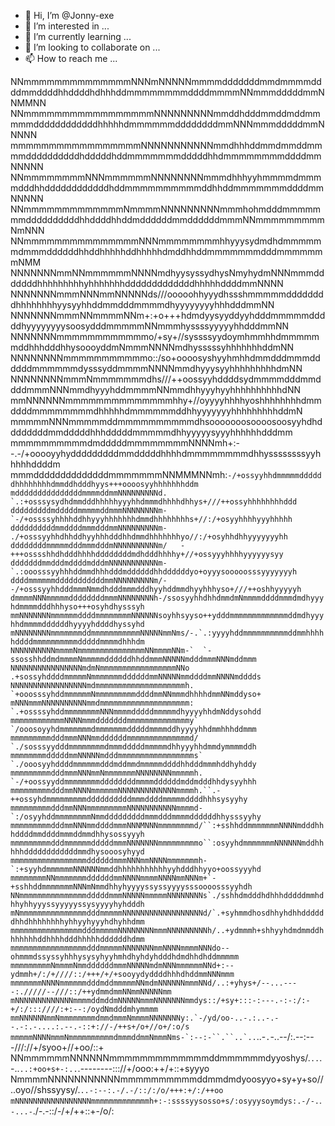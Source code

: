 - 👋 Hi, I’m @Jonny-exe
- 👀 I’m interested in ...
- 🌱 I’m currently learning ...
- 💞️ I’m looking to collaborate on ...
- 📫 How to reach me ...

<!---
Jonny-exe/Jonny-exe is a ✨ special ✨ repository because its `README.md` (this file) appears on your GitHub profile.
You can click the Preview link to take a look at your changes.
--->

NNmmmmmmmmmmmmmmNNNmNNNNNmmmmdddddddmmdmmmmddddmmddddhhddddhdhhhddmmmmmmmmddddmmmmNNmmmdddddmmNNMMNN
NNmmmmmmmmmmmmmmmmmNNNNNNNNNmmddhdddmmddmddmmmmmddddddddddddhhhhhdmmmmmmddddddddmmNNNmmmdddddmmNNNNN
mmmmmmmmmmmmmmmmmNNNNNNNNNNNmmdhhhddmmdmmddmmmmddddddddddhdddddhddmmmmmmmdddddhhdmmmmmmmmddddmmNNNNN
NNmmmmmmmmNNNmmmmmmNNNNNNNNmmmdhhhyyhmmmmdmmmmdddhhddddddddddddhddmmmmmmmmmmddhhddmmmmmmmddddmmNNNNN
NNmmmmmmmmmmmmmNmmmmNNNNNNNNNmmmhohmdddmmmmmmmddddddddddhhddddhhddmddddddmmddddddmmmNNmmmmmmmmmNmNNN
NNmmmmmmmmmmmmmmmNNNmmmmmmmmhhyyysydmdhdmmmmmmdmmmddddddhhddhhhhhddhhhhhdmddhhddmmmmmmmdddmmmmmmmNMM
NNNNNNNmmNNmmmmmmNNNNmdhyysyssydhysNmyhydmNNNmmmdddddddhhhhhhhhhyhhhhhhhdddddddddddddhhhhhddddmmNNNN
NNNNNNNmmmNNNmmNNNNNds///ooooohhyyydhssshmmmmmddddddddhhhhhhhhyysyyhhddmmdddmmmmdhyyyyyyyyhhhdddmmNN
NNNNNNNmmmNNmmmmNNm+:+o+++hdmdyysyyddyyhdddmmmmmdddddhyyyyyyyysoosydddmmmmmNNmmmhyssssyyyyyhhdddmmNN
NNNNNNNmmmmmmmmmmmmo/+sy+//syssssyydoymhmmhhdmmmmmmddhhhdddhhysoooyddmNmmmNNNNmdhysssssyhhhhhhhddmNN
NNNNNNNNmmmmmmmmmmmo::/so+oooosyshyyhmhhdmmdddmmmddddddmmmmmmdysssyddmmmmNNNNmmdhyyysyyhhhhhhhhhdmNN
NNNNNNNNmmmNmmmmmmmdhs///++oossyyhddddsydmmmmdddmmddddmmmNNNmmdhyyyhddmmmmNNmmdhhyyyhyyhhhhhhhhhhdNN
mmNNNNNNmmmmmmmmmmmmmmhhy+//oyyyyhhhhyoshhhhhhhhdmmddddmmmmmmmmdhhhhhdmmmmmmddhhyyyyyyyhhhhhhhhhddmN
mmmmmNNNmmmmmddmmmmmmmmmmdhsooooooosoooosoosyyhdhddddddddmmdddddhhhdddddmmmmmdhhyyyyysyyyhhhhhhdddmm
mmmmmmmmmmdmdddddmmmmmmmmNNNNmh+:--.-/+ooooyyhydddddddddmmdddddhhhhdmmmmmmmmdhhyssssssssyyhhhhhddddm
mmmddddddddddddddmmmmmmmNNMMMNNmh:```-/+ossyyhhdmmmmmddddddhhhhhhhhdmmddhdddhyys+++oooosyyhhhhhhhddm
mdddddddddddddddmmmmddmmNNNNNNNNNd. `.:+osssysydhdmmdddhhhhhyyyhhdmmmdhhhhdhhys+///++ossyhhhhhhhhddd
dddddddddmdddddmmmmmddmmmNNNNNNNNm-  `-/+ossssyhhhhddhhyyyhhhhhhhdmmdhhhhhhhhs+//:/+osyyhhhhyyyhhhhh
ddddddddddmmddddmmmdddmmNNNNNNNNNm-   ./+osssyyhhdhhddhyyhhhdddhhdmmdhhhhhhhyo//:/+osyhhdhhyyyyyyyhh
ddddddddmmmmmdddmmmdddmNNNNNNNNNNm/   -+++osssshhdhdddhhhhddddddddmdhdddhhhhy+//+ossyyyhhhhyyyyyysyy
dddddddmmdddmddddmdddmNNNNNNNNNNNm- `.:ooosssyyhhhddmmdhhhdddmddddddhhddddddyo+oyyysooooosssyyyyyyyh
ddddmmmmmmdddddddddddmmNNNNNNNNNm/--/+osssyyhhdddmmmNmmdhdddmmmdddhyyhddmmdhyyhhhyso+///++oshhyyyyyh
dmmmmNNNmmmmmddddddddmmmNNNNNNNNh-/ssosyyhhdhhdmmdmNmmmmddddmmmdmdhyyyhdmmmmdddhhhyso+++osyhdhysssyh
mmNNNNNNNmmmmmmddddmmmmmmmmNNNNNNsoyhhsyyso++ydddmmmmmmmmmmmmmddmdhyyyhhdmmmmddddddhyyyyhddddhyssyhd
mNNNNNNNNmmmmmmmddmmmmmmmmmmmNNNNNmmNms/-.`.:yyyyhddmmmmmmmmmmddmmhhhhhddddmmmmmmmmmmdddddmmmmdhhhdm
NNNNNNNNNNmmmmNmmmmmmmmmmmmmmmNNmmmmNNm-`  `-ssosshhddmdmmmmNmmmmmddddddhhddmmmNNNNNmdddmmmNNNmddmmm
NNNNNNNNNNNNNNNNmdmNmmmmmmmmmmmmmmmmmNNo    .+sossyhddddmmmmmNmmmmmmmddddddmmNNNNNmmddddmmNNNNmdddds
NNNNNNNNNNNNNNNNNmdmmmmmmmmmmmmmmmmmmmmh.   `+ooosssyhddmmmmmmNmmmmmmmmmddddmmNNmmmdhhhhdmmNNmddyso+
mNNNmmmNNNNNNNNNNmmdmmmmmmmmmmmmmmmmmmmm:   `.+ossssyhddmmmmmmmmNNNmmmmdddddmmmmmdhyyyyhhdmNddysohdd
mmmmmmmmmmmmNNNNmmmdddddddmmmmmmmmmmmmmmy`   `/ooosoyyhdmmmmmmmdmmmmmmmdddddmmmmddhyyyyhhdmmhhhddmmm
mmmmmmmmmdddmmmNNNmmddddddmmmmmmmmmmmmmmd/   `./sosssyydddmmmmmmmmdmmmdddddmmmmmdhhyyyhhdmmdymmmmddh
mmmmmmmmdddddmmNNNNNmdddmmmmmmmmmmmmmmmmms`  `./ooosyyhddddmmmmmmdddmddmmdmmmmmddddhhdddmmmhddhyhddy
mmmmmmmmmdddmmmNNNmmNmmmmmmmNNNNNNNNmmmmmh.  `-/+oossyyddmmmmmmmmddddddddmmmmddddddmddmdddhhdysyyhhh
mmmmmmmmmdddmmNNNNmmmmmmNNNNNNNNNNNNNmmmmh.``.-++ossyhdmmmmmmmmmddddddddddmmmddddmmmmmddddhhhsysyyhy
mmmmmmmmmdddmmNNNmmmmmmmmmNNNNNNNNNNNmmmmd- `:/osyyhddmmmmmmmmNmmdddddddddmmmdddmmmmddddddhhysssyyhy
mmmmmmmmmdddmmNNNmmddddmmmNNNMNNNmmmmmmmmd/``:+sshhddmmmmmmmNNNNmdddhhhddddmmddddmmmddmmdhhysossyyyh
mmmmmmmmmdddmmmmmmdddddmmmNNNNNNNmmmmmmmmmo``:osyyhdmmmmmmmNNNNNNmddhhhhhddddddddddddmmdhysooosyhyyd
mmmmmmmmmmmmmmmmmddddddmmmNNNmmNNNNmmmmmmmh-`:+syyhdmmmmmmNNNNNNmmddhhhhhhhhhhhyyhdddhhyyo+oossyyyhd
mmmmmmmmNNmmmmmmmddddddmmNNNNmmmmNNNNmmNNNm+`-+sshhddmmmmmmmNNNmNmmdhhyhyyyyssyssyyyysssoooosssyyhdh
NNmmmmmmmmmmmmmmmdddddmmmNNNNNmmmmmNNNNNNNNs`./sshhdmdddhdhhhdddddmmhdhhyhhyyyssyyyyyssysyyyyhyhdddh
mNmmmmmmmmmmmmmmmdddmmmmmNNNNNNNNNNNNNNNNNNd/`.+syhmmdhosdhhyhdhhddddddhhdhhhhhhhhyhhyyhyyyhdhyhhdmm
mmmmmmmmmmmmmmmmdddmmmmmNNNNNNNNmmmNNNNNNNNNh/..+ydmmmh+shhyyhdmdmmddhhhhhhhddhhhhdddhhhhhddddddhdmm
mmmmmmmmmmmmmmmmmdddmmmmmNNNNNNNmmNNNNmmmmNNNdo--ohmmmdssyssyhhhysysyhyyhmhdhyhdyhdddhdmdhhdhddmmmmm
mmmmmmmmmNmmmmNmmddddddmmmNNNNNmdmNNNmmmmmmNNd+:--ydmmh+/:/+////::/+++/+/+sooyydyddddhhhdhddmmNNNmmm
mmmmmmmNNNNmmmmmmdddmddmmmmmNNmdmNNNNNNmmmNNd/..:+yhys+/--...----:./////--///::/++ydmmdmmNNmmNNNNNmm
mNNNNNNNNNNNNNmmmmddmddmNNNNNmmmNNNNNNNmmdys::/+sy+:::-:---.-:-:/:-+/:/:::////:+:--:/oydNmdddmhymmmm
mmNNNNNNmmNmmmmmmmmdmmdmmmNmmmmNNNNNNNy:.`-/yd/oo-..-.:..-.--.-:.-....:.--.-::+://-/++s+/o+//o+/:o/s
mmmmmNNNNmmmNmmmmmmmmmmdmmmddmmNmmmNms-`:--:-``.``..`..```..-`.`-..--/:.--:---///://+/syoo+//+oo/::+
NNmmmmmmNNNNNNmmmmmmmmmmmmmddmmmmmmdyyoshys/.`..`.-..`..:+oo+s+-:..`.--------::://+/ooo:++/+::+syyyo
NmmmmNNNNNNNNNNNmmmmmmmmmmddmmdmdyoosyyo+sy+y+so//..oyo//shssyysy/.`..-:--:.-/.-/::/:/o/+++:+/:/++oo
mNNNNNNNNNNNNNNNNNmmmmmmmmmmmmmh+:-:ssssyysosso+s/:osyyysoymdys:.-/-.`.`-...-`./-.-::/-/+/++::+-/o/:
